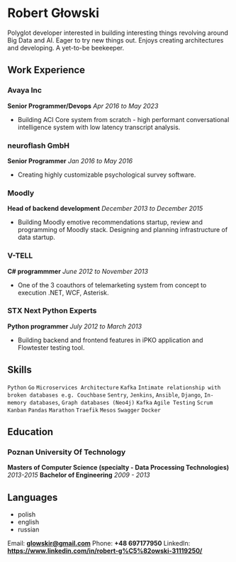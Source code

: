 
# **Robert Głowski**
Polyglot developer interested in building interesting things revolving
around Big Data and AI. Eager to try new things out. Enjoys creating
architectures and developing. A yet-to-be beekeeper.

## Work Experience

### Avaya Inc

**Senior Programmer/Devops**
_Apr 2016 to May 2023_

- Building ACI Core system from scratch - high performant conversational
intelligence system with low latency transcript analysis.

### neuroflash GmbH
**Senior Programmer**
_Jan 2016 to May 2016_

- Creating highly customizable psychological survey software.

### Moodly
**Head of backend development**
_December 2013 to December 2015_

- Building Moodly emotive recommendations startup, review and programming
of Moodly stack. Designing and planning infrastructure of data startup.

### V-TELL
**C# programmmer**
_June 2012 to November 2013_

- One of the 3 coauthors of telemarketing system from concept to
execution .NET, WCF, Asterisk.

### STX Next Python Experts
**Python programmer**
_July 2012 to March 2013_

- Building backend and frontend features in iPKO application and Flowtester
testing tool.

## Skills

 `Python` `Go` `Microservices Architecture` `Kafka` `Intimate relationship with broken databases e.g. Couchbase` `Sentry`, `Jenkins`, `Ansible`, `Django`, `In-memory databases`, `Graph databases (Neo4j)` `Kafka` `Agile Testing` `Scrum` `Kanban` `Pandas` `Marathon` `Traefik` `Mesos` `Swagger` `Docker`

## Education

### Poznan University Of Technology
**Masters of Computer Science (specialty - Data Processing Technologies)** _2013-2015_
**Bachelor of Engineering** _2009 - 2013_

## Languages
- polish
- english
- russian

Email: **<glowskir@gmail.com>** Phone: **+48 697177950**  LinkedIn: **https://www.linkedin.com/in/robert-g%C5%82owski-31119250/**


